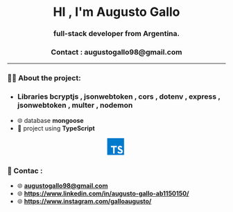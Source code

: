 <div id = "header" align="center">
    <h1 align="center">HI , I'm Augusto Gallo</h1>
    <h3 align="center">full-stack developer from Argentina.
        <h3 align="center">Contact : augustogallo98@gmail.com</h3>
    </h3>
</div>

---

### 👨‍💻 About the project:
- ### Libraries **bcryptjs , jsonwebtoken , cors , dotenv , express , jsonwebtoken , multer , nodemon**
- 🌐 database **mongoose**
- 🔨 project using  **TypeScript**
<div align="center">
    <div>
      <img src="https://github.com/devicons/devicon/blob/master/icons/typescript/typescript-original.svg" alt="TS" width="40" height="40"/>&nbsp;
    </div>
</div>



### 📓 Contac :
- 🌐 **augustogallo98@gmail.com**
- 🌐 **https://www.linkedin.com/in/augusto-gallo-ab1150150/**
- 🌐 **https://www.instagram.com/galloaugusto/**
